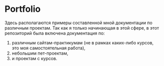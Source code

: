 # Portfolio
Здесь располагаются примеры составленной мной документации по различным проектам. Так как я только начинающая в этой сфере, в этот репозиторий была включена документация по:
1) различным сайтам-практикумам (не в рамках каких-либо курсов, это моя самостоятельная работа),
2) небольшим пет-проектам,
3) и проектам с курсов.
